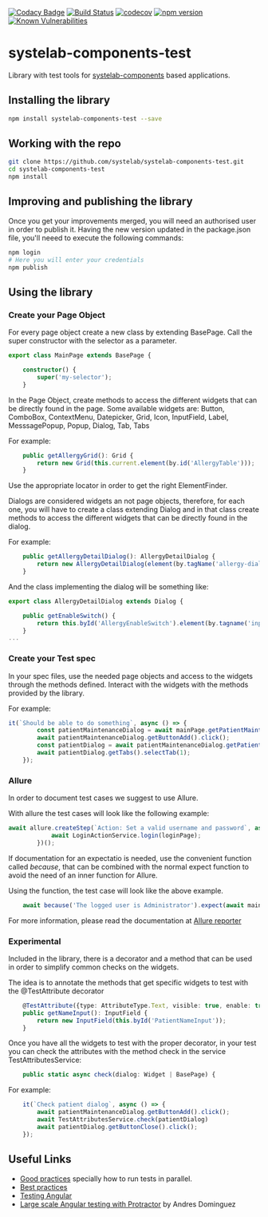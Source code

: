 [![Codacy Badge](https://api.codacy.com/project/badge/Grade/83129b70f2e6402ea33d4b43e4c207ae)](https://app.codacy.com/app/alfonsserra/systelab-components-test?utm_source=github.com&utm_medium=referral&utm_content=systelab/systelab-components-test&utm_campaign=badger)
[![Build Status](https://travis-ci.org/systelab/systelab-components-test.svg?branch=master)](https://travis-ci.org/systelab/systelab-components-test)
[![codecov](https://codecov.io/gh/systelab/systelab-components-test/branch/master/graph/badge.svg)](https://codecov.io/gh/systelab/systelab-components-test)
[![npm version](https://badge.fury.io/js/systelab-components-test.svg)](https://badge.fury.io/js/systelab-components-test)
[![Known Vulnerabilities](https://snyk.io/test/github/systelab/systelab-components-test/badge.svg?targetFile=package.json)](https://snyk.io/test/github/systelab/systelab-components-test?targetFile=package.json)

# systelab-components-test

Library with test tools for [systelab-components](https://github.com/systelab/systelab-components) based applications.

## Installing the library

```bash
npm install systelab-components-test --save
```

## Working with the repo


```bash
git clone https://github.com/systelab/systelab-components-test.git
cd systelab-components-test
npm install
```
## Improving and publishing the library

Once you get your improvements merged, you will need an authorised user in order to publish it. Having the new version updated in the package.json file, you'll neeed to execute the following commands:
```bash 
npm login 
# Here you will enter your credentials
npm publish
```

## Using the library

### Create your Page Object

For every page object create a new class by extending BasePage. Call the super constructor with the selector as a parameter.

```typescript
export class MainPage extends BasePage {

	constructor() {
		super('my-selector');
	}
```

In the Page Object, create methods to access the different widgets that can be directly found in the page. Some available widgets are:
Button, ComboBox, ContextMenu, Datepicker, Grid, Icon, InputField, Label, MesssagePopup, Popup, Dialog, Tab, Tabs

For example:

```typescript
	public getAllergyGrid(): Grid {
		return new Grid(this.current.element(by.id('AllergyTable')));
	}
```
Use the appropriate locator in order to get the right ElementFinder.

Dialogs are considered widgets an not page objects, therefore, for each one, you will have to create a class extending Dialog and in that class create methods to access the different widgets that can be directly found in the dialog.

For example:

```typescript
	public getAllergyDetailDialog(): AllergyDetailDialog {
		return new AllergyDetailDialog(element(by.tagName('allergy-dialog')));
	}
```

And the class implementing the dialog will be something like:

```typescript
export class AllergyDetailDialog extends Dialog {

	public getEnableSwitch() {
		return this.byId('AllergyEnableSwitch').element(by.tagname('input'));
	}
...
```


### Create your Test spec

In your spec files, use the needed page objects and access to the widgets through the methods defined. 
Interact with the widgets with the methods provided by the library. 

For example:

```typescript
it(`Should be able to do something`, async () => {
        const patientMaintenanceDialog = await mainPage.getPatientMaintenanceDialog();
		await patientMaintenanceDialog.getButtonAdd().click();
		const patientDialog = await patientMaintenanceDialog.getPatientDialog();
		await patientDialog.getTabs().selectTab(1);
	});
```

### Allure

In order to document test cases we suggest to use Allure.

With allure the test cases will look like the following example:

```typescript
await allure.createStep(`Action: Set a valid username and password`, async () => {
			await LoginActionService.login(loginPage);
		})();
```

If documentation for an expectatio is needed, use the convenient function called *because*, 
that can be combined with the normal expect function to avoid the need of an inner function for Allure. 

Using the function, the test case will look like the above example.

```typescript
	await because('The logged user is Administrator').expect(await mainPage.getFullUsernameField().getText()).toEqual('Administrator');

```

For more information, please read the documentation at [Allure reporter](https://github.com/systelab/allure-reporter)

### Experimental

Included in the library, there is a decorator and a method that can be used in order to simplify common checks on the widgets.

The idea is to annotate the methods that get specific widgets to test with the @TestAttribute decorator

```typescript
	@TestAttribute({type: AttributeType.Text, visible: true, enable: true, mandatory: true, length: 20, name: 'name'})
	public getNameInput(): InputField {
		return new InputField(this.byId('PatientNameInput'));
	}
```

Once you have all the widgets to test with the proper decorator, in your test you can check the attributes with the method check in the service TestAttributesService:

```typescript
	public static async check(dialog: Widget | BasePage) {
```

For example:

```typescript
	it(`Check patient dialog`, async () => {
		await patientMaintenanceDialog.getButtonAdd().click();
		await TestAttributesService.check(patientDialog)
		await patientDialog.getButtonClose().click();
	});
```

## Useful Links

- [Good practices](http://criticaltester.com/test-processes/automated-testing/protractor-good-practices/) specially how to run tests in parallel.
- [Best practices](https://www.logigear.com/blog/test-automation/15-best-practices-for-building-an-awesome-protractor-framework/)
- [Testing Angular](https://livebook.manning.com/book/testing-angular-applications/chapter-9/64) 
- [Large scale Angular testing with Protractor](https://www.youtube.com/watch?v=ympTE-bLYaU
) by Andres Dominguez
